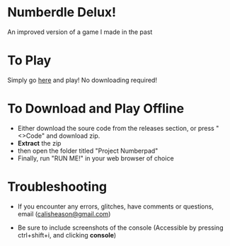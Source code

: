 # Numberdle Delux!
An improved version of a game I made in the past

# To Play
Simply go <a href="https://salamandeenie.github.io/Numberdle/Project%20Numberpad%20Delux/index2.html">here</a> and play! No downloading required!

# To Download and Play Offline
- Either download the soure code from the releases section, or press "<>Code" and download zip.
- <b>Extract</b> the zip
- then open the folder titled "Project Numberpad"
- Finally, run "RUN ME!" in your web browser of choice

# Troubleshooting
- If you encounter any errors, glitches, have comments or questions, email (calisheason@gmail.com)

- Be sure to include screenshots of the console (Accessible by pressing ctrl+shift+i, and clicking <b>console</b>)
